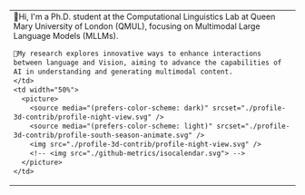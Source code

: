 <table style="border-collapse: collapse; border: none;">
  <tr>
    <td width="50%">
    👋Hi, I'm a Ph.D. student at the Computational Linguistics Lab at Queen Mary University of London (QMUL), focusing on Multimodal Large Language Models (MLLMs). 

    🎯My research explores innovative ways to enhance interactions between language and Vision, aiming to advance the capabilities of AI in understanding and generating multimodal content.
    </td>
    <td width="50%">
      <picture>
        <source media="(prefers-color-scheme: dark)" srcset="./profile-3d-contrib/profile-night-view.svg" />
        <source media="(prefers-color-scheme: light)" srcset="./profile-3d-contrib/profile-south-season-animate.svg" />
        <img src="./profile-3d-contrib/profile-night-view.svg" />
        <!-- <img src="./github-metrics/isocalendar.svg"> -->
      </picture>
    </td>

  </tr>
</table>
